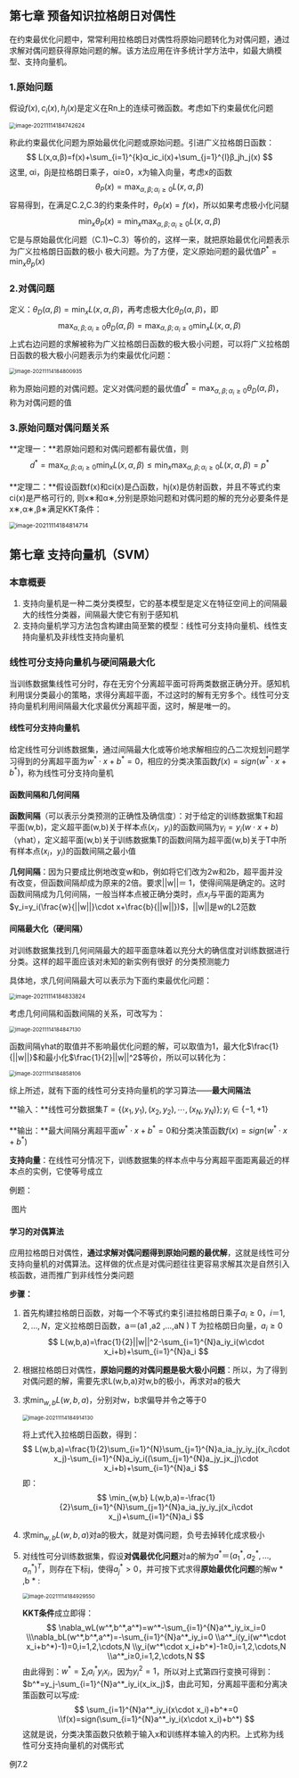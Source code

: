 ## 第七章 预备知识拉格朗日对偶性

在约束最优化问题中，常常利用拉格朗日对偶性将原始问题转化为对偶问题，通过求解对偶问题获得原始问题的解。该方法应用在许多统计学方法中，如最大熵模型、支持向量机。

### 1.原始问题

假设$f(x),c_i(x),h_j(x)$是定义在Rn上的连续可微函数。考虑如下约束最优化问题

<img src="C:/Users/Cakes/AppData/Roaming/Typora/typora-user-images/image-20211114184742624.png" alt="image-20211114184742624" style="zoom:70%;" />

称此约束最优化问题为原始最优化问题或原始问题。引进广义拉格朗日函数：
$$
L(x,α,β)=f(x)+\sum_{i=1}^{k}α_ic_i(x)+\sum_{j=1}^{l}β_jh_j(x)
$$
这里, αi，βj是拉格朗日乘子，αi≥0，x为输入向量，考虑x的函数
$$
θ_P(x)=\max_{α,β;α_i≥0}L(x,α,β)
$$
容易得到，在满足C.2,C.3的约束条件时，$θ_P(x)=f(x)$，所以如果考虑极小化问腿
$$
\min_xθ_P(x)=\min_x\max_{α,β;α_i≥0}L(x,α,β)
$$
它是与原始最优化问题（C.1)~C.3）等价的，这样⼀来，就把原始最优化问题表示为广义拉格朗日函数的极小
极大问题。为了方便，定义原始问题的最优值$P^*=\min_xθ_p(x)$

### 2.对偶问题

定义：$θ_D(α,β)=\min_{x}L(x,α,β)$，再考虑极大化$θ_D(α,β)$，即
$$
\max_{α,β;α_i≥0}θ_D(α,β)=\max_{α,β;α_i≥0}\min_{x}L(x,α,β)
$$
上式右边问题的求解被称为广义拉格朗日函数的极大极小问题，可以将广义拉格朗日函数的极大极小问题表示为约束最优化问题：

<img src="C:/Users/Cakes/AppData/Roaming/Typora/typora-user-images/image-20211114184800935.png" alt="image-20211114184800935" style="zoom:67%;" />

称为原始问题的对偶问题。定义对偶问题的最优值$d^*=\max_{α,β;α_i≥0}θ_D(α,β)$，称为对偶问题的值

### 3.原始问题对偶问题关系

**定理一：**若原始问题和对偶问题都有最优值，则
$$
d^*=\max_{α,β;α_i≥0}\min_{x}L(x,α,β)≤\min_x\max_{α,β;α_i≥0}L(x,α,β)=p^*
$$

**定理二：**假设函数f(x)和ci(x)是凸函数，hj(x)是仿射函数，并且不等式约束ci(x)是严格可行的, 则x∗和α∗,分别是原始问题和对偶问题的解的充分必要条件是x∗,α∗,β∗满足KKT条件：

<img src="C:/Users/Cakes/AppData/Roaming/Typora/typora-user-images/image-20211114184814714.png" alt="image-20211114184814714" style="zoom:75%;" />

## 第七章 支持向量机（SVM）

### 本章概要

1. 支持向量机是⼀种二类分类模型，它的基本模型是定义在特征空间上的间隔最大的线性分类器，间隔最大使它有别于感知机
2. 支持向量机学习方法包含构建由简至繁的模型：线性可分支持向量机、线性支持向量机及非线性支持向量机

### 线性可分支持向量机与硬间隔最大化

当训练数据集线性可分时，存在无穷个分离超平面可将两类数据正确分开。感知机利用误分类最小的策略，求得分离超平面，不过这时的解有无穷多个。线性可分支持向量机利用间隔最大化求最优分离超平面，这时，解是唯⼀的。

#### 线性可分支持向量机

给定线性可分训练数据集，通过间隔最大化或等价地求解相应的凸二次规划问题学习得到的分离超平面为$w^*\cdot x+b^*=0$，相应的分类决策函数$f(x)=sign(w^*\cdot x+b^*)$，称为线性可分支持向量机

#### 函数间隔和几何间隔

**函数间隔**（可以表示分类预测的正确性及确信度）：对于给定的训练数据集T和超平⾯(w,b)，定义超平面(w,b)关于样本点$(x_i ，y_i )$的函数间隔为$γ_i=y_i(w\cdot x+b)$（γhat），定义超平面(w,b)关于训练数据集T的函数间隔为超平面(w,b)关于T中所有样本点$(x_i ，y_i )$的函数间隔之最小值

**几何间隔**：因为只要成比例地改变w和b，例如将它们改为2w和2b，超平面并没有改变，但函数间隔却成为原来的2倍。要求||w||＝ 1，使得间隔是确定的。这时函数间隔成为几何间隔，一般当样本点被正确分类时，点$x_i$与平面的距离为$γ_i=y_i(\frac{w}{||w||}\cdot x+\frac{b}{||w||})$，||w||是w的L2范数

#### 间隔最大化（硬间隔）

对训练数据集找到几何间隔最大的超平面意味着以充分大的确信度对训练数据进行分类。这样的超平面应该对未知的新实例有很好
的分类预测能力

具体地，求几何间隔最大可以表示为下面约束最优化问题：

<img src="C:/Users/Cakes/AppData/Roaming/Typora/typora-user-images/image-20211114184833824.png" alt="image-20211114184833824" style="zoom:70%;" />

考虑几何间隔和函数间隔的关系，可改写为：

<img src="C:/Users/Cakes/AppData/Roaming/Typora/typora-user-images/image-20211114184847130.png" alt="image-20211114184847130" style="zoom:67%;" />

函数间隔γhat的取值并不影响最优化问题的解，可以取值为1，最大化$\frac{1}{||w||}$和最小化$\frac{1}{2}||w||^2$等价，所以可以转化为：

<img src="C:/Users/Cakes/AppData/Roaming/Typora/typora-user-images/image-20211114184858106.png" alt="image-20211114184858106" style="zoom:67%;" />

综上所述，就有下面的线性可分支持向量机的学习算法——**最大间隔法**

**输入：**线性可分数据集$T=\{(x_1,y_1),(x_2,y_2),\cdots,(x_N,y_N)\};y_i∈\{-1,+1\}$

**输出：**最大间隔分离超平面$w^*\cdot x+b^*=0$和分类决策函数$f(x)=sign(w^*\cdot x+b^{*})$

**支持向量**：在线性可分情况下，训练数据集的样本点中与分离超平面距离最近的样本点的实例，它使等号成立

例题：

​      图片

#### 学习的对偶算法

应用拉格朗日对偶性，**通过求解对偶问题得到原始问题的最优解**，这就是线性可分支持向量机的对偶算法。这样做的优点是对偶问题往往更容易求解其次是自然引入核函数，进而推广到非线性分类问题

**步骤：**

1. 首先构建拉格朗日函数，对每⼀个不等式约束引进拉格朗日乘子$a_i≥0，i＝1,2,…,N$，定义拉格朗日函数，a＝(a1 ,a2 ,…,aN ) T 为拉格朗日向量，$a_i≥0$
   $$
   L(w,b,a)=\frac{1}{2}||w||^2-\sum_{i=1}^{N}a_iy_i(w\cdot x_i+b)+\sum_{i=1}^{N}a_i
   $$

2. 根据拉格朗日对偶性，**原始问题的对偶问题是极大极小问题**：所以，为了得到对偶问题的解，需要先求L(w,b,a)对w,b的极小，再求对a的极大

3. 求$\min_{w,b}L(w,b,a)$，分别对w，b求偏导并令之等于0

   <img src="C:/Users/Cakes/AppData/Roaming/Typora/typora-user-images/image-20211114184914130.png" alt="image-20211114184914130" style="zoom:67%;" />

   将上式代入拉格朗日函数，得到：
   $$
   L(w,b,a)=\frac{1}{2}\sum_{i=1}^{N}\sum_{j=1}^{N}a_ia_jy_iy_j(x_i\cdot x_j)-\sum_{i=1}^{N}a_iy_i((\sum_{j=1}^{N}a_jy_jx_j)\cdot x_i+b)+\sum_{i=1}^{N}a_i
   $$
   即：
   $$
                           \min_{w,b} L(w,b,a)=-\frac{1}{2}\sum_{i=1}^{N}\sum_{j=1}^{N}a_ia_jy_iy_j(x_i\cdot x_j)+\sum_{i=1}^{N}a_i
   $$

4. 求$\min_{w,b}L(w,b,a)$对a的极大，就是对偶问题，负号去掉转化成求极小

   

5. 对线性可分训练数据集，假设**对偶最优化问题**对a的解为$a^* ＝(a^*_1,a^*_2 ,…, a^*_n)^T$，则存在下标j，使得$a^*_j>0$，并可按下式求得**原始最优化问题**的解w * ,b * :

   <img src="C:/Users/Cakes/AppData/Roaming/Typora/typora-user-images/image-20211114184929550.png" alt="image-20211114184929550" style="zoom:67%;" />

   **KKT条件**成立即得：
   $$
   \nabla_wL(w^*,b^*,a^*)=w^*-\sum_{i=1}^{N}a^*_iy_ix_i=0
   \\\nabla_bL(w^*,b^*,a^*)=-\sum_{i=1}^{N}a^*_iy_i=0
   \\a^*_i(y_i(w^*\cdot x_i+b^*)-1)=0,i=1,2,\cdots,N
   \\y_i(w^*\cdot x_i+b^*)-1≥0,i=1,2,\cdots,N
   \\a^*_i≥0,i=1,2,\cdots,N
   $$
   由此得到：$w^*=\sum_ia^*_iy_ix_i$，因为$y^2_i=1$，所以对上式第四行变换可得到：$b^*=y_j-\sum_{i=1}^{N}a^*_iy_i(x_ix_j)$，由此可知，分离超平面和分离决策函数可以写成:
   $$
   \sum_{i=1}^{N}a^*_iy_i(x\cdot x_i)+b^*=0
   \\f(x)=sign(\sum_{i=1}^{N}a^*_iy_i(x\cdot x_i)+b^*)
   $$
   这就是说，分类决策函数只依赖于输入x和训练样本输入的内积。上式称为线性可分支持向量机的对偶形式

例7.2

